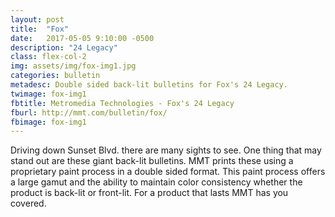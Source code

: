 ```yaml
---
layout: post
title:  "Fox"
date:   2017-05-05 9:10:00 -0500
description: "24 Legacy"
class: flex-col-2
img: assets/img/fox-img1.jpg
categories: bulletin
metadesc: Double sided back-lit bulletins for Fox's 24 Legacy.
twimage: fox-img1
fbtitle: Metromedia Technologies - Fox's 24 Legacy
fburl: http://mmt.com/bulletin/fox/
fbimage: fox-img1
---
```

<span>D</span>riving down Sunset Blvd. there are many sights to see. One thing that may stand out are these giant back-lit bulletins. MMT prints these using a proprietary paint process in a double sided format. This paint process offers a large gamut and the ability to maintain color consistency whether the product is back-lit or front-lit. For a product that lasts MMT has you covered.
